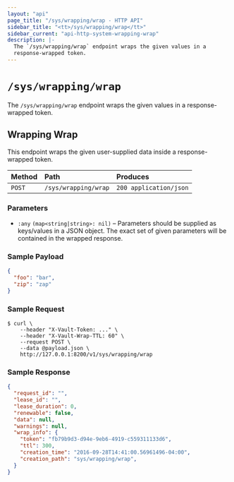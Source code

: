 ```yaml
---
layout: "api"
page_title: "/sys/wrapping/wrap - HTTP API"
sidebar_title: "<tt>/sys/wrapping/wrap</tt>"
sidebar_current: "api-http-system-wrapping-wrap"
description: |-
  The `/sys/wrapping/wrap` endpoint wraps the given values in a
  response-wrapped token.
---
```


# `/sys/wrapping/wrap`

The `/sys/wrapping/wrap` endpoint wraps the given values in a response-wrapped
token.

## Wrapping Wrap

This endpoint wraps the given user-supplied data inside a response-wrapped
token.

| Method   | Path                         | Produces               |
| :------- | :--------------------------- | :--------------------- |
| `POST`   | `/sys/wrapping/wrap`         | `200 application/json` |

### Parameters

- `:any` `(map<string|string>: nil)` – Parameters should be supplied as
  keys/values in a JSON object. The exact set of given parameters will be
  contained in the wrapped response.

### Sample Payload

```json
{
  "foo": "bar",
  "zip": "zap"
}
```

### Sample Request

```
$ curl \
    --header "X-Vault-Token: ..." \
    --header "X-Vault-Wrap-TTL: 60" \
    --request POST \
    --data @payload.json \
    http://127.0.0.1:8200/v1/sys/wrapping/wrap
```

### Sample Response

```json
{
  "request_id": "",
  "lease_id": "",
  "lease_duration": 0,
  "renewable": false,
  "data": null,
  "warnings": null,
  "wrap_info": {
    "token": "fb79b9d3-d94e-9eb6-4919-c559311133d6",
    "ttl": 300,
    "creation_time": "2016-09-28T14:41:00.56961496-04:00",
    "creation_path": "sys/wrapping/wrap",
  }
}
```
